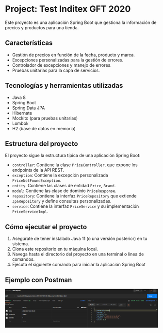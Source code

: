 # Project: Test Inditex GFT 2020

Este proyecto es una aplicación Spring Boot que gestiona la información de precios y productos para una tienda.

## Características

- Gestión de precios en función de la fecha, producto y marca.
- Excepciones personalizadas para la gestión de errores.
- Controlador de excepciones y manejo de errores.
- Pruebas unitarias para la capa de servicios.

## Tecnologías y herramientas utilizadas

- Java 8
- Spring Boot
- Spring Data JPA
- Hibernate
- Mockito (para pruebas unitarias)
- Lombok
- H2 (base de datos en memoria)

## Estructura del proyecto

El proyecto sigue la estructura típica de una aplicación Spring Boot:

- `controller`: Contiene la clase `PriceController`, que expone los endpoints de la API REST.
- `exception`: Contiene la excepción personalizada `PriceNotFoundException`.
- `entity`: Contiene las clases de entidad `Price`, `Brand`.
- `model`: Contiene las clase de dominio `PriceResponse`.
- `repository`: Contiene la interfaz `PriceRepository` que extiende `JpaRepository` y define consultas personalizadas.
- `service`: Contiene la interfaz `PriceService` y su implementación `PriceServiceImpl`.

## Cómo ejecutar el proyecto

1. Asegúrate de tener instalado Java 11 (o una versión posterior) en tu sistema.
2. Clona este repositorio en tu máquina local.
3. Navega hasta el directorio del proyecto en una terminal o línea de comandos.
4. Ejecuta el siguiente comando para iniciar la aplicación Spring Boot

## Ejemplo con Postman
![img.png](img.png)
